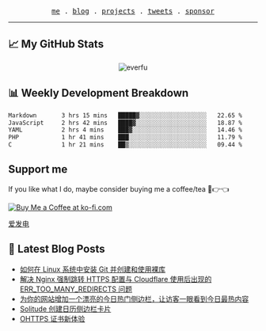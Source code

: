 <p align="center">
  <samp>
    <a href="https://everfu.cn">me</a> .
    <a href="https://bloh.everfu.cn">blog</a> .
    <a href="https://everfu.cn/projects/">projects</a> .
    <a href="https://twitter.com/everfu8">tweets</a> .
    <a href="https://ko-fi.com/everfu">sponsor</a>
  </samp>
</p>

---

## 📈 My GitHub Stats

<p align="center">
  <img src="https://github-readme-stats.vercel.app/api?username=everfu&show_icons=true&theme=radical" alt="everfu" />
</p>

## 📊 Weekly Development Breakdown

<!--START_SECTION:waka-->

```txt
Markdown       3 hrs 15 mins   █████▓░░░░░░░░░░░░░░░░░░░   22.65 %
JavaScript     2 hrs 42 mins   ████▓░░░░░░░░░░░░░░░░░░░░   18.87 %
YAML           2 hrs 4 mins    ███▓░░░░░░░░░░░░░░░░░░░░░   14.46 %
PHP            1 hr 41 mins    ███░░░░░░░░░░░░░░░░░░░░░░   11.79 %
C              1 hr 21 mins    ██▒░░░░░░░░░░░░░░░░░░░░░░   09.44 %
```

<!--END_SECTION:waka-->

## Support me

If you like what I do, maybe consider buying me a coffee/tea 🥺👉👈

<a href="https://ko-fi.com/everfu">
  <img src="https://ko-fi.com/img/githubbutton_sm.svg" alt="Buy Me a Coffee at ko-fi.com" />
</a>

[爱发电](https://afdian.com/a/everfu)

## 📝 Latest Blog Posts

<!-- BLOG-POST-LIST:START -->
- [如何在 Linux 系统中安装 Git 并创建和使用裸库](https://blog.everfu.cn/p/56ecdc5a.html)
- [解决 Nginx 强制跳转 HTTPS 配置与 Cloudflare 使用后出现的 ERR_TOO_MANY_REDIRECTS 问题](https://blog.everfu.cn/p/b62940d6.html)
- [为你的网站增加一个漂亮的今日热门侧边栏，让访客一眼看到今日最热内容](https://blog.everfu.cn/p/f86654a0.html)
- [Solitude 创建日历侧边栏卡片](https://blog.everfu.cn/p/874ddadb.html)
- [OHTTPS 证书新体验](https://blog.everfu.cn/p/b8011a81.html)
<!-- BLOG-POST-LIST:END -->
